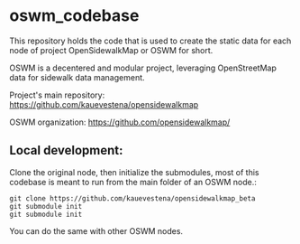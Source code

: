 # oswm_codebase
This repository holds the code that is used to create the static data for each node of project OpenSidewalkMap or OSWM for short.

OSWM is a decentered and modular project, leveraging OpenStreetMap data for sidewalk data management.

Project's main repository: https://github.com/kauevestena/opensidewalkmap

OSWM organization: https://github.com/opensidewalkmap/


## Local development:

Clone the original node, then initialize the submodules, most of this codebase is meant to run from the main folder of an OSWM node.:

    git clone https://github.com/kauevestena/opensidewalkmap_beta
    git submodule init
    git submodule init

You can do the same with other OSWM nodes.
